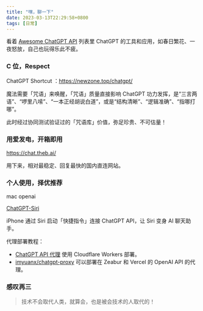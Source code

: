 ```yaml
---
title: "嘿，聊一下"
date: 2023-03-13T22:29:58+0800
tags: [日常]
---
```


看着 [Awesome ChatGPT API](https://github.com/reorx/awesome-chatgpt-api/blob/master/README.cn.md) 列表里 ChatGPT 的工具和应用，如春日繁花、一夜怒放，自己也玩得乐此不疲。

### C 位，Respect

ChatGPT Shortcut ：<https://newzone.top/chatgpt/>

魔法需要「咒语」来唤醒，「咒语」质量直接影响 ChatGPT 功力发挥，是“三言两语”、“啰里八嗦”、“一本正经胡说白道”，或是“结构清晰”、“逻辑准确”、“指哪打哪”。

此时经过协同测试验证过的「咒语库」价值，弥足珍贵、不可估量！

<!--more-->

### 用爱发电，开箱即用

https://chat.theb.ai/

用下来，相对最稳定、回复最快的国内直连网站。

### 个人使用，择优推荐



mac openai


[ChatGPT-Siri](https://github.com/Yue-Yang/ChatGPT-Siri) 

iPhone 通过 Siri 启动「快捷指令」连接 ChatGPT API，让 Siri 变身 AI 聊天助手。

代理部署教程：
- [ChatGPT API 代理](https://github.com/noobnooc/noobnooc/discussions/9) 使用 Cloudflare Workers 部署。
- [imyuanx/chatgpt-proxy](https://github.com/imyuanx/chatgpt-proxy) 可以部署在 Zeabur 和 Vercel 的 OpenAI API 的代理。

### 感叹再三

> 技术不会取代人类，就算会，也是被会技术的人取代的！